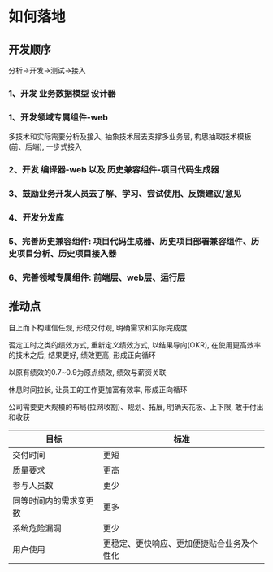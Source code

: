 

# 如何落地

## 开发顺序

分析->开发->测试->接入

### 1、开发 业务数据模型 设计器

### 1、开发领域专属组件-web

多技术和实际需要分析及接入, 抽象技术层去支撑多业务层, 构思抽取技术模板(前、后端), 一步式接入





### 2、开发 编译器-web 以及 历史兼容组件-项目代码生成器

### 3、鼓励业务开发人员去了解、学习、尝试使用、反馈建议/意见

### 4、开发分发库

### 5、完善历史兼容组件: 项目代码生成器、历史项目部署兼容组件、历史项目分析、历史项目接入器

### 6、完善领域专属组件: 前端层、web层、运行层

## 推动点

自上而下构建信任观, 形成交付观, 明确需求和实际完成度

否定工时之类的绩效方式, 重新定义绩效方式, 以结果导向(OKR), 在使用更高效率的技术之后, 结果更好, 绩效更高, 形成正向循环

以原有绩效的0.7~0.9为原点绩效, 绩效与薪资关联

休息时间拉长, 让员工的工作更加富有效率, 形成正向循环



公司需要更大规模的布局(拉网收割)、规划、拓展, 明确天花板、上下限, 敢于付出和收获



| 目标                   | 标准                                       |
| ---------------------- | ------------------------------------------ |
| 交付时间               | 更短                                       |
| 质量要求               | 更高                                       |
| 参与人员数             | 更少                                       |
| 同等时间内的需求变更数 | 更多                                       |
| 系统危险漏洞           | 更少                                       |
| 用户使用               | 更稳定、更快响应、更加便捷贴合业务及个性化 |